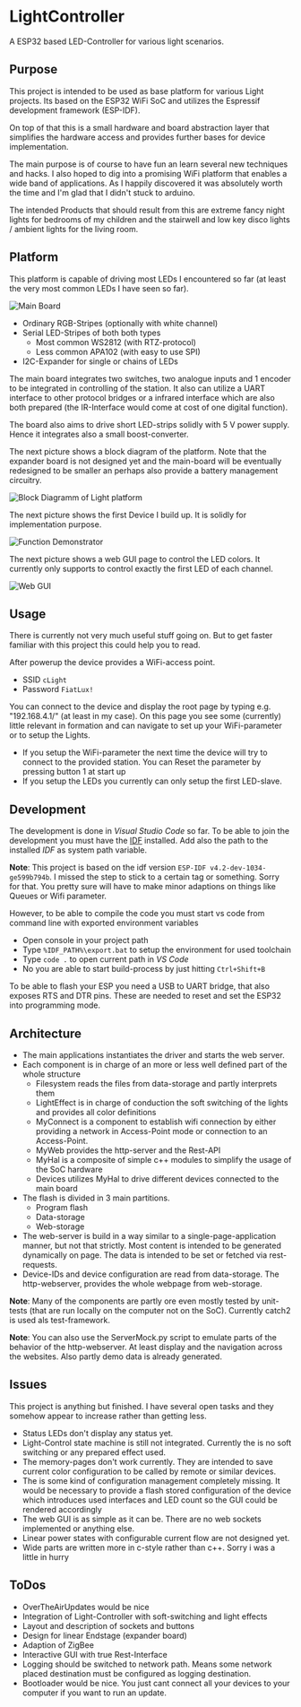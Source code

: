 # LightController

A ESP32 based LED-Controller for various light scenarios.

## Purpose

This project is intended to be used as base platform for various Light projects. Its based on the ESP32 WiFi SoC and utilizes the Espressif development framework (ESP-IDF). 

On top of that this is a small hardware and board abstraction layer that simplifies the hardware access and provides further bases for device implementation.

The main purpose is of course to have fun an learn several new techniques and hacks. I also hoped to dig into a promising WiFi platform that enables a wide band of applications. As I happily discovered it was absolutely worth the time and I'm glad that I didn't stuck to arduino.

The intended Products that should result from this are extreme fancy night lights for bedrooms of my children and the stairwell and low key disco lights / ambient lights for the living room.

## Platform

This platform is capable of driving most LEDs I encountered so far (at least the very most common LEDs I have seen so far). 

![Main Board](./Documentation/Pics/Board.png)

- Ordinary RGB-Stripes (optionally with white channel)
- Serial LED-Stripes of both both types
  - Most common WS2812 (with RTZ-protocol)
  - Less common APA102 (with easy to use SPI)
- I2C-Expander for single or chains of LEDs

The main board integrates two switches, two analogue inputs and 1 encoder to be integrated in controlling of the station. It also can utilize a UART interface to other protocol bridges or a infrared interface which are also both prepared (the IR-Interface would come at cost of one digital function).

The board also aims to drive short LED-strips solidly with 5 V power supply. Hence it integrates also a small boost-converter.

The next picture shows a block diagram of the platform. Note that the expander board is not designed yet and the main-board will be eventually redesigned to be smaller an perhaps also provide a battery management circuitry.

![Block Diagramm of Light platform](./Documentation/Pics/BlockDiagramm.png)

The next picture shows the first Device I build up. It is solidly for implementation purpose.

![Function Demonstrator](./Documentation/Pics/FunctionDemo.png)

The next picture shows a web GUI page to control the LED colors. It currently only supports to control exactly the first LED of each channel.

![Web GUI](./Documentation/Pics/WebGui.png)

## Usage

There is currently not very much useful stuff going on. But to get faster familiar with this project this could help you to read. 

After powerup the device provides a WiFi-access point. 

- SSID `cLight`
- Password `FiatLux!`

You can connect to the device and display the root page by typing e.g. "192.168.4.1/" (at least in my case). On this page you see some (currently) little relevant in formation and can navigate to set up your WiFi-parameter or to setup the Lights.

- If you setup the WiFi-parameter the next time the device will try to connect to the provided station. You can Reset the parameter by pressing button 1 at start up 
- If you setup the LEDs you currently can only setup the first LED-slave.

## Development

The development is done in *Visual Studio Code* so far. To be able to join the development you must have the [IDF](https://docs.espressif.com/projects/esp-idf/en/latest/esp32/get-started/index.html) installed. Add also the path to the installed *IDF* as system path variable.

**Note**: This project is based on the idf version `ESP-IDF v4.2-dev-1034-ge599b794b`. I missed the step to stick to a certain tag or something. Sorry for that. You pretty sure will have to make minor adaptions on things like Queues or Wifi parameter.

However, to be able to compile the code you must start vs code from command line with exported environment variables

- Open console in your project path
- Type `%IDF_PATH%\export.bat` to setup the environment for used toolchain
- Type `code .` to open current path in *VS Code* 
- No you are able to start build-process by just hitting `Ctrl+Shift+B`

To be able to flash your ESP you need a USB to UART bridge, that also exposes RTS and DTR pins. These are needed to reset and set the ESP32 into programming mode.

## Architecture
- The main applications instantiates the driver and starts the web server. 
- Each component is in charge of an more or less well defined part of the whole structure
    - Filesystem reads the files from data-storage and partly interprets them
    - LightEffect is in charge of conduction the soft switching of the lights and provides all color definitions
    - MyConnect is a component to establish wifi connection by either providing a network in Access-Point mode or connection to an Access-Point.
    - MyWeb provides the http-server and the Rest-API
    - MyHal is a composite of simple c++ modules to simplify the usage of the SoC hardware
    - Devices utilizes MyHal to drive different devices connected to the main board
- The flash is divided in 3 main partitions. 
    - Program flash
    - Data-storage
    - Web-storage
- The web-server is build in a way similar to a single-page-application manner, but not that strictly. Most content is intended to be generated dynamically on page. The data is intended to be set or fetched via rest-requests.
- Device-IDs and device configuration are read from data-storage. The http-webserver, provides the
    whole webpage from web-storage. 

**Note**: Many of the components are partly ore even mostly tested by unit-tests (that are run locally on the computer not on the SoC). Currently catch2 is used als test-framework.

**Note**: You can also use the ServerMock.py script to emulate parts of the behavior of the http-webserver. At least display and the navigation across the websites. Also partly demo data is already generated.

## Issues

This project is anything but finished. I have several open tasks and they somehow appear to increase rather than getting less. 

- Status LEDs don't display any status yet.
- Light-Control state machine is still not integrated. Currently the is no soft switching or any prepared effect used. 
- The memory-pages don't work currently. They are intended to save current color configuration to be called by remote or similar devices.
- The is some kind of configuration management completely missing. It would be necessary to provide a flash stored configuration of the device which introduces used interfaces and LED count so the GUI could be rendered accordingly
- The web GUI is as simple as it can be. There are no web sockets implemented or anything else. 
- Linear power states with configurable current flow are not designed yet.
- Wide parts are written more in c-style rather than c++. Sorry i was a little in hurry

## ToDos

- OverTheAirUpdates would be nice
- Integration of Light-Controller with soft-switching and light effects
- Layout and description of sockets and buttons
- Design for linear Endstage (expander board)
- Adaption of ZigBee
- Interactive GUI with true Rest-Interface
- Logging should be switched to network path. Means some network placed destination must be configured as logging destination. 
- Bootloader would be nice. You just cant connect all your devices to your computer if you want to run an update.